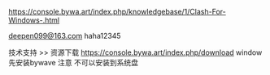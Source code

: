 https://console.bywa.art/index.php/knowledgebase/1/Clash-For-Windows-.html

deepen099@163.com
haha12345

技术支持 >> 资源下载 
https://console.bywa.art/index.php/download 
window先安装bywave  注意 不可以安装到系统盘 